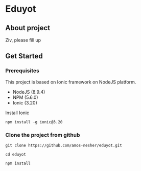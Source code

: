 # Eduyot

## About project
Ziv, please fill up


## Get Started

### Prerequisites
This project is based on Ionic framework on NodeJS platform. 

- NodeJS (8.9.4)
- NPM (5.6.0)
- Ionic (3.20)

Install Ionic
```
npm install -g ionic@3.20
```

### Clone the project from github
```
git clone https://github.com/amos-nesher/eduyot.git

cd eduyot

npm install
```
